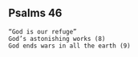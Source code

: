 ## Psalms 46

```
“God is our refuge”
God’s astonishing works (8)
God ends wars in all the earth (9)
```

